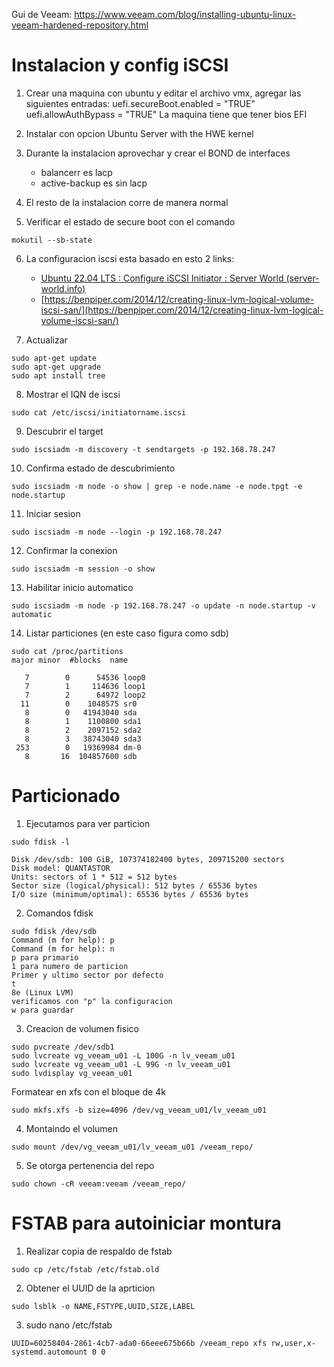 Gui de Veeam: https://www.veeam.com/blog/installing-ubuntu-linux-veeam-hardened-repository.html


# Instalacion y config iSCSI
1. Crear una maquina con ubuntu y editar el archivo vmx, agregar las siguientes entradas:
uefi.secureBoot.enabled = "TRUE"
uefi.allowAuthBypass = "TRUE"
La maquina tiene que tener bios EFI

2. Instalar con opcion Ubuntu Server with the HWE kernel
3. Durante la instalacion aprovechar y crear el BOND de interfaces
    - balancerr es lacp
    - active-backup es sin lacp
4. El resto de la instalacion corre de manera normal
5. Verificar el estado de secure boot con el comando
```
mokutil --sb-state
```
6. La configuracion iscsi esta basado en esto 2 links:
    - [Ubuntu 22.04 LTS : Configure iSCSI Initiator : Server World (server-world.info)](https://www.server-world.info/en/note?os=Ubuntu_22.04&p=iscsi&f=3)
    - [https://benpiper.com/2014/12/creating-linux-lvm-logical-volume-iscsi-san/](https://benpiper.com/2014/12/creating-linux-lvm-logical-volume-iscsi-san/)

7. Actualizar
```
sudo apt-get update
sudo apt-get upgrade
sudo apt install tree
```
8. Mostrar el IQN de iscsi
```
sudo cat /etc/iscsi/initiatorname.iscsi
```
9. Descubrir el target
```
sudo iscsiadm -m discovery -t sendtargets -p 192.168.78.247
```
10. Confirma estado de descubrimiento
```
sudo iscsiadm -m node -o show | grep -e node.name -e node.tpgt -e node.startup
```
11. Iniciar sesion
```
sudo iscsiadm -m node --login -p 192.168.78.247
```
12. Confirmar la conexion
```
sudo iscsiadm -m session -o show
```
13. Habilitar inicio automatico
```
sudo iscsiadm -m node -p 192.168.78.247 -o update -n node.startup -v automatic
```
14. Listar particiones (en este caso figura como sdb)
```
sudo cat /proc/partitions
major minor  #blocks  name

   7        0      54536 loop0
   7        1     114636 loop1
   7        2      64972 loop2
  11        0    1048575 sr0
   8        0   41943040 sda
   8        1    1100800 sda1
   8        2    2097152 sda2
   8        3   38743040 sda3
 253        0   19369984 dm-0
   8       16  104857600 sdb

```
# Particionado
1. Ejecutamos para ver particion
```
sudo fdisk -l

Disk /dev/sdb: 100 GiB, 107374182400 bytes, 209715200 sectors
Disk model: QUANTASTOR
Units: sectors of 1 * 512 = 512 bytes
Sector size (logical/physical): 512 bytes / 65536 bytes
I/O size (minimum/optimal): 65536 bytes / 65536 bytes
```
2. Comandos fdisk
```
sudo fdisk /dev/sdb
Command (m for help): p
Command (m for help): n
p para primario
1 para numero de particion
Primer y ultimo sector por defecto
t
8e (Linux LVM)
verificamos con "p" la configuracion
w para guardar
```
3. Creacion de volumen fisico
```
sudo pvcreate /dev/sdb1
sudo lvcreate vg_veeam_u01 -L 100G -n lv_veeam_u01
sudo lvcreate vg_veeam_u01 -L 99G -n lv_veeam_u01
sudo lvdisplay vg_veeam_u01
```
Formatear en xfs con el bloque de 4k
```
sudo mkfs.xfs -b size=4096 /dev/vg_veeam_u01/lv_veeam_u01
```
4. Montaindo el volumen
```
sudo mount /dev/vg_veeam_u01/lv_veeam_u01 /veeam_repo/
```
5. Se otorga pertenencia del repo
```
sudo chown -cR veeam:veeam /veeam_repo/
```
# FSTAB para autoiniciar montura
1. Realizar copia de respaldo de fstab
```
sudo cp /etc/fstab /etc/fstab.old
```
2. Obtener el UUID de la aprticion
```
sudo lsblk -o NAME,FSTYPE,UUID,SIZE,LABEL
```
3. sudo nano /etc/fstab
```
UUID=60258404-2861-4cb7-ada0-66eee675b66b /veeam_repo xfs rw,user,x-systemd.automount 0 0
```